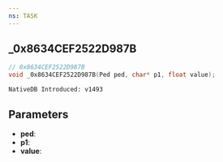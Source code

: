 ```yaml
---
ns: TASK
---
```

## _0x8634CEF2522D987B

```c
// 0x8634CEF2522D987B
void _0x8634CEF2522D987B(Ped ped, char* p1, float value);
```

```
NativeDB Introduced: v1493
```

## Parameters
* **ped**:
* **p1**:
* **value**:
